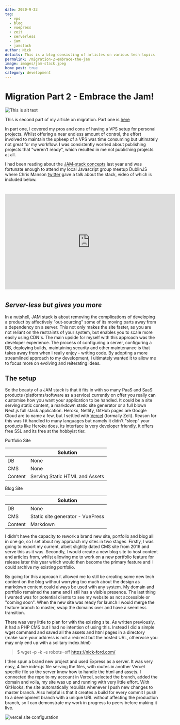 ```yaml
---
date: 2020-9-23
tag: 
  - vps
  - blog
  - vuepress
  - zeit
  - serverless
  - jam
  - jamstack
author: Nick  
details: This is a blog consisting of articles on various tech topics
permalink: /migration-2-embrace-the-jam
image: images/jam-stack.jpeg
home_post: true
category: development
---
```


# Migration Part 2 - Embrace the Jam!

![This is alt text](/images/jam-stack.jpeg)

This is second part of my article on migration. Part one is [here](/migration-1-vps-full-circle) 

In part one, I covered my pros and cons of having a VPS setup for personal projects. Whilst offering a near endless amount of control, the effort involved to maintain the upkeep of a VPS was time consuming but ultimately not great for my workflow. I was consistently worried about publishing projects that "weren't ready", which resulted in me not publishing projects at all. 

I had been reading about the [JAM-stack concepts](https://medium.com/notonlycss/why-the-jamstack-is-becoming-so-popular-a26133b12a30) last year and was fortunate enough to attend my local Javascript group meetup DublinJS where Chris Manson [twitter](https://twitter.com/real_ate) gave a talk about the stack, video of which is included below.
# 

<div style="text-align: center;"><iframe width="560" height="315" src="https://www.youtube.com/embed/eQULGb10MbQ" frameborder="0" allow="accelerometer; autoplay; clipboard-write; encrypted-media; gyroscope; picture-in-picture" allowfullscreen></iframe></div>

# # 

## *Server-less but gives you more*

In a nutshell, JAM stack is about removing the complications of developing a product by affectively "out-sourcing" some of its moving parts away from a dependency on a server. This not only makes the site faster, as you are not reliant on the restraints of your system, but enables you to scale more easily using CDN's. The main upside for myself with this approach was the developer experience. The process of configuring a server, configuring a DB, deploying builds, maintaining security and other maintenance is that takes away from when I really enjoy - writing code. By adopting a more streamlined approach to my development, I ultimately wanted it to allow me to focus more on evolving and reiterating ideas.

## The setup

So the beauty of a JAM stack is that it fits in with so many PaaS and SaaS products (platforms/software as a service) currently on offer you really can customise how you want your application to be handled. It could be a site serving static content, a markdown static site generator or a full blown Next.js full stack application. Heroko, Netlify, GitHub pages are Google Cloud are to name a few, but I settled with [Vercel](https://vercel.com/) (formally Zeit). Reason for this was I it handled to many languages but namely it didn't "sleep" your products like Heroku does, its interface is very developer friendly, it offers free SSL and its free at the hobbyist tier. 

Portfolio Site

|    | Solution |
| -- | ------- |
| DB   | None  |
| CMS   | None |
| Content   | Serving Static HTML and Assets |

Blog Site

|    | Solution |
| -- | ------- |
| DB   | None  |
| CMS   | Static site generator - VuePress |
| Content | Markdown |
 
 I didn't have the capacity to rework a brand new site, portfolio and blog all in one go, so I set about my approach my sites in two stages. Firstly, I was going to export my current, albeit slightly dated CMS site from 2016 and serve this as it was. Secondly, I would create a new blog site to host content and articles from, whilst allowing me to work on a new portfolio feature for release later this year which would then become the primary feature and I could archive my existing portfolio.
 
 By going for this approach it allowed me to still be creating some new tech content on the blog without worrying too much about the design as markdown content could always be used with any system. My domain and portfolio remained the same and I still has a visible presence. The last thing I wanted was for potential clients to see my website as not accessible or "coming soon". When the new site was ready for launch I would merge the feature branch to master, swap the domains over and have a seemless transition.

 There was very little to plan for with the existing site. As written previously, it had a PHP CMS but I had no intention of using this. Instead I did a simple wget command and saved all the assets and html pages in a directory (make sure your address is not a redirect but the hosted URL, otherwise you may only end up with a solitary index.html)  

> $ wget -p -k -e robots=off https://nick-ford.com/

I then spun a brand new project and used Express as a server. It was very easy, 4 line index.js file serving the files, with routes in another Vercel specific file so the server knew how to handle the html and assets. I connected the repo to my account in Vercel, selected the branch, added the domain and voila, my site was up and running with very little effort. With GitHooks, the site automatically rebuilds whenever I push new changes to master branch. Also helpful is that it creates a build for every commit I push to a development branch with a unique URL without affecting the production branch, so I can demonstrate my work in progress to peers before making it live. 

![vercel site configuration](/images/vercel-nick-site.png)

